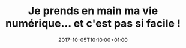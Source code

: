 ---
event: true
title: "Je prends en main ma vie numérique… et c'est pas si facile !"
format: "Mini-conf"
lieu: "Auditorium Blaise Pascal"
date: 2017-10-05T10:10:00+01:00
thumbnail: https://i.vimeocdn.com/filter/overlay?src0=https://i.vimeocdn.com/video/732320900_640.jpg&src1=http://f.vimeocdn.com/p/images/crawler_play.png
duree: 15
duration: "<time datetime=\"15m 0s\">15:00</time>"
themes:
  - retour d'expérience
  - vie privée
services:
  - "<abbr title=\"Langue des Signes Française\">LSF</abbr>"
language: Français
subtitles: Français
authors:
  - "Delphine Malassingne"
shortDescription: |
  Retour d'expérience décomplexé pour qui veut avoir une bonne hygiène numérique mais reste un peu perdus face aux discours des experts.
description: |
  J'ai la chance d'être dans un environnement qui me sensibilise aux risques liés à nos données personnelles en fonction de comment nous les gérons. Malgré cela, la façon dont je les ai organisées n'est pas exemplaire, loin de là. Pourquoi ? Entre les aspects techniques, le piège du gratuit plein de fonctionnalités utiles et jolies et le temps, on recule parfois. Sans compter qu'on nous promet des solutions du type « mais si, c'est facile » et qu'on rencontre pourtant des difficultés.

  En complément des discours des spécialistes aguerris, je vous présente mes propres tentatives et mes aboutissements. Ou comment vous pourrez vous-même, même sans bagage technique solide, poser de saines fondations à votre hygiène numérique.
---